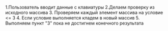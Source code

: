 1.Пользователь вводит данные с клавиатуры
2.Делаем проверку из исходного массива
3. Проверяем каждый элемент массива на условие <= 3
4. Если условие выполняется кладем в новый массив
5. Выполняем пункт "3" пока не достигнем конечного результата

